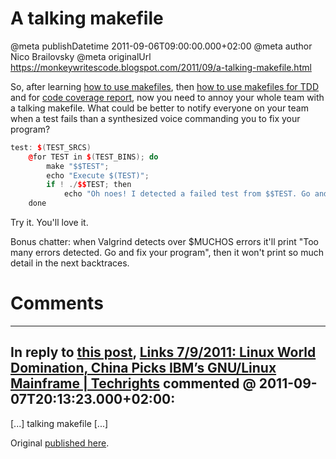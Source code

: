 # A talking makefile

@meta publishDatetime 2011-09-06T09:00:00.000+02:00
@meta author Nico Brailovsky
@meta originalUrl https://monkeywritescode.blogspot.com/2011/09/a-talking-makefile.html

So, after learning [how to use makefiles](md_blog/2011/0818_Makefiles.md), then [how to use makefiles for TDD](md_blog/2011/0822_AMakefileforTDDwithC.md) and for [code coverage report](md_blog/2011/0830_AMakefileforcodecoveragereportwithC.md), now you need to annoy your whole team with a talking makefile. What could be better to notify everyone on your team when a test fails than a synthesized voice commanding you to fix your program?

```c++
test: $(TEST_SRCS)
	@for TEST in $(TEST_BINS); do
		make "$$TEST";
		echo "Execute $(TEST)";
		if ! ./$$TEST; then
			echo "Oh noes! I detected a failed test from $$TEST. Go and fix your program!" | festival --tts ;
	done
```

Try it. You'll love it.

Bonus chatter: when Valgrind detects over $MUCHOS errors it'll print "Too many errors detected. Go and fix your program", then it won't print so much detail in the next backtraces.


# Comments

---
## In reply to [this post](), [Links 7/9/2011: Linux World Domination, China Picks IBM’s GNU/Linux Mainframe | Techrights](http://techrights.org/2011/09/07/linux-world-domination/) commented @ 2011-09-07T20:13:23.000+02:00:

[...] talking makefile [...]

Original [published here](md_blog/2011/0906_Atalkingmakefile.md).
